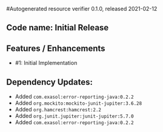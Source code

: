 #Autogenerated resource verifier 0.1.0, released 2021-02-12

## Code name: Initial Release

## Features / Enhancements

* #1: Initial Implementation

## Dependency Updates:

* Added `com.exasol:error-reporting-java:0.2.2`
* Added `org.mockito:mockito-junit-jupiter:3.6.28`
* Added `org.hamcrest:hamcrest:2.2`
* Added `org.junit.jupiter:junit-jupiter:5.7.0`
* Added `com.exasol:error-reporting-java:0.2.2`
